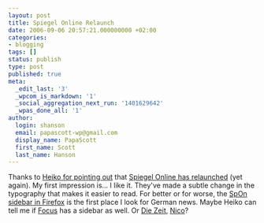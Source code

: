 ```yaml
---
layout: post
title: Spiegel Online Relaunch
date: 2006-09-06 20:57:21.000000000 +02:00
categories:
- blogging
tags: []
status: publish
type: post
published: true
meta:
  _edit_last: '3'
  _wpcom_is_markdown: '1'
  _social_aggregation_next_run: '1401629642'
  _wpas_done_all: '1'
author:
  login: shanson
  email: papascott-wp@gmail.com
  display_name: PapaScott
  first_name: Scott
  last_name: Hanson
---
```

<p>Thanks to <a href="http://www.hebig.com/archives/003986.shtml">Heiko for pointing out</a> that <a href="http://www.spiegel.de/netzwelt/netzkultur/0,1518,435448,00.html">Spiegel Online has relaunched</a> (yet again). My first impression is... I like it. They've made a subtle change in the typography that makes it easier to read. For better or for worse, the <a href="http://www.spiegel.de/dienste/0,1518,419923,00.html">SpOn sidebar in Firefox</a> is the first place I look for German news. Maybe Heiko can tell me if <a href="http://focus.msn.de/">Focus</a> has a sidebar as well. Or <a href="http://www.zeit.de/">Die Zeit</a>, <a href="http://couchblog.de/webpropaganda/">Nico</a>?</p>
